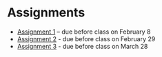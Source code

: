# Assignments
- [Assignment 1](Assignment1.pdf) – due before class on February 8
- [Assignment 2](Assignment2.pdf) - due before class on February 29
- [Assignment 3](Assignment3.pdf) - due before class on March 28
